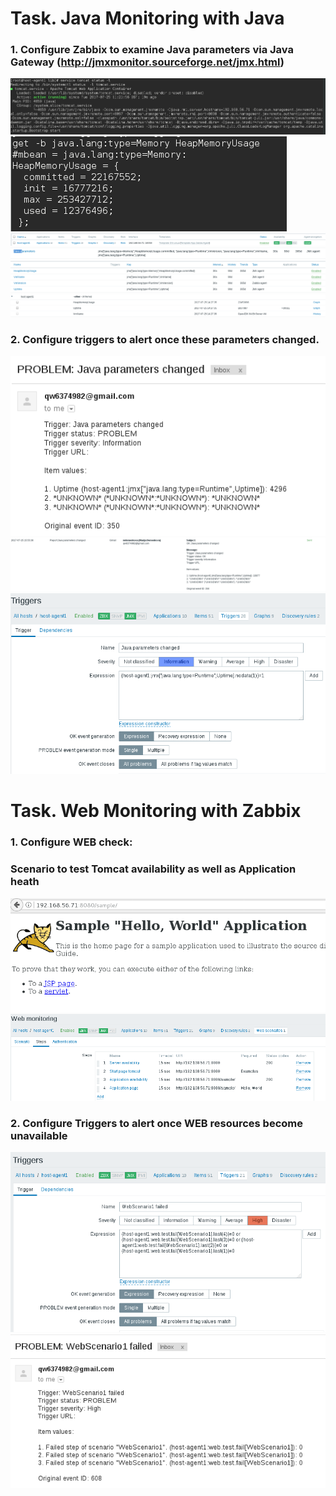 # Task. Java Monitoring with Java

### 1. Configure Zabbix to examine Java parameters via Java Gateway (http://jmxmonitor.sourceforge.net/jmx.html)
<img src="pict/Screenshot from 2017-07-25 13-23-00.png">
<img src="pict/Screenshot from 2017-07-25 13-31-45.png">
<img src="pict/Screenshot from 2017-07-25 14-00-44.png">
<img src="pict/Screenshot from 2017-07-25 14-04-20.png">
<img src="pict/Screenshot from 2017-07-25 14-18-16.png">
<img src="pict/Screenshot from 2017-07-25 14-27-49.png">


### 2. Configure triggers to alert once these parameters changed.
<img src="pict/Screenshot from 2017-07-25 15-56-08.png">
<img src="pict/Screenshot from 2017-07-25 15-57-21.png">
<img src="pict/Screenshot from 2017-07-25 15-58-11.png">


# Task. Web Monitoring with Zabbix

### 1. Configure WEB check:
### Scenario to test Tomcat availability as well as Application heath

<img src="pict/Screenshot from 2017-07-25 17-04-37.png">
<img src="pict/Screenshot from 2017-07-25 17-03-48.png">

### 2. Configure Triggers to alert once WEB resources become unavailable

<img src="pict/Screenshot from 2017-07-25 16-55-10.png">
<img src="pict/Screenshot from 2017-07-25 16-57-21.png">
